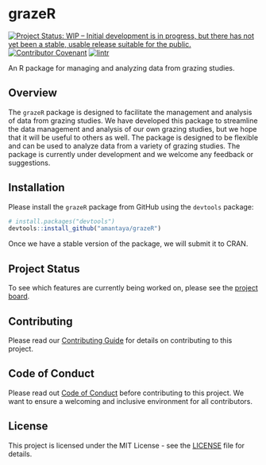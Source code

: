 # grazeR

[![Project Status: WIP – Initial development is in progress, but there has not yet been a stable, usable release suitable for the public.](https://www.repostatus.org/badges/latest/wip.svg)](https://www.repostatus.org/#wip) [![Contributor Covenant](https://img.shields.io/badge/Contributor%20Covenant-2.1-4baaaa.svg)](code_of_conduct.md) [![lintr](https://github.com/amantaya/grazeR/actions/workflows/lintr.yml/badge.svg)](https://github.com/amantaya/grazeR/actions/workflows/lintr.yml)

An R package for managing and analyzing data from grazing studies.

## Overview

The `grazeR` package is designed to facilitate the management and analysis of data from grazing studies. We have developed this package to streamline the data management and analysis of our own grazing studies, but we hope that it will be useful to others as well. The package is designed to be flexible and can be used to analyze data from a variety of grazing studies. The package is currently under development and we welcome any feedback or suggestions.

## Installation

Please install the `grazeR` package from GitHub using the `devtools` package:

```r
# install.packages("devtools")
devtools::install_github("amantaya/grazeR")
```

Once we have a stable version of the package, we will submit it to CRAN.

## Project Status

To see which features are currently being worked on, please see the [project board](https://github.com/users/amantaya/projects/4/views/4?groupedBy%5BcolumnId%5D=Status).

## Contributing

Please read our [Contributing Guide](CONTRIBUTING.md) for details on contributing to this project.

## Code of Conduct

Please read out [Code of Conduct](CODE_OF_CONDUCT.md) before contributing to this project. We want to ensure a welcoming and inclusive environment for all contributors.

## License

This project is licensed under the MIT License - see the [LICENSE](LICENSE) file for details.

